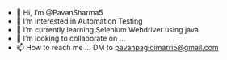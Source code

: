 - 👋 Hi, I’m @PavanSharma5
- 👀 I’m interested in Automation Testing
- 🌱 I’m currently learning Selenium Webdriver using java
- 💞️ I’m looking to collaborate on ...
- 📫 How to reach me ...
DM to pavanpagidimarri5@gmail.com
<!---
PavanSharma5/PavanSharma5 is a ✨ special ✨ repository because its `README.md` (this file) appears on your GitHub profile.
You can click the Preview link to take a look at your changes.
--->
